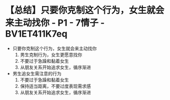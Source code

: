 # 【总结】只要你克制这个行为，女生就会来主动找你 - P1 - 7情子 - BV1ET411K7eq

-   只要你克制这个行为，女生就会来主动找你
    1.  男生克制行为，女生更愿意找你
    2.  不要过于急躁和黏着女生
    3.  从朋友关系开始追求女生，循序渐进
-   男生追女生需注意的行为
    1.  不要过于急躁和黏着女生
    2.  保持适当距离，不要过度表现需求感
    3.  从朋友关系开始追求女生，循序渐进